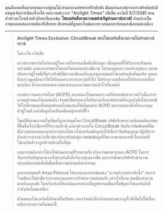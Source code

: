 คุณสังเกตเห็นดาตาแพดวางอยู่บนโต๊ะท่ามกลางเศษซากปรักหักพัง มันแตกและหน้าจอกระพริบผิดปกติ แต่คุณจัดการเปิดเครื่องได้ บทความข่าวจาก "Arclight Times" เปิดขึ้น ลงวันที่ 5/7/2081 พาดหัวข่าวตะโกนด้วยตัวอักษรสีแดงเข้ม: **ไซเบอร์คลั่งอาละวาดเขย่าขวัญย่านดาวน์ทาวน์!** ด้านล่างเป็นภาพเบลอแสดงภาพเมืองที่เสียหาย มีรถยนต์ที่ถูกเผาไหม้และกระจกแตกสะท้อนแสงนีออนของเมือง

---

> **Arclight Times Exclusive: CircuitBreak สยบไซเบอร์คลั่งอาละวาดในย่านดาวน์ทาวน์**

> โดย แจ็ค แจ็คสัน

> ดาวน์ทาวน์อาร์คไลท์ตกอยู่ในความโกลาหลเมื่อคืนที่ผ่านมา เมื่อบุคคลที่ได้รับการเสริมแต่งอย่างหนัก แสดงอาการของไซเบอร์จิตหลอนอย่างชัดเจน ได้ก่อเหตุอาละวาดอย่างรุนแรง พยานอธิบายว่าผู้โจมตีเป็นร่างยักษ์ที่มีดวงตาสีแดงเรืองแสงและแขนขาไซเบอร์เนติกที่คมกริบ บุคคลดังกล่าวดูเหมือนจะไม่ได้รับผลกระทบจากอาวุธทั่วไป ได้สร้างความเสียหายให้กับหลายบล็อกของเมือง ทิ้งร่องรอยแห่งความหายนะและความหวาดกลัวไว้เบื้องหลัง

> กรมตำรวจนครอาร์คไลท์ (ACPD) ตอบสนองในตอนแรก แต่ก็พ่ายแพ้อย่างรวดเร็วเนื่องจากความดุร้ายของไซเบอร์คลั่ง เจ้าหน้าที่หลายนายได้รับบาดเจ็บสาหัสก่อนที่จะถูกบังคับให้ถอยหนี วิดีโอที่น่าขนลุกที่เผยแพร่ออนไลน์แสดงให้เห็นหน่วย ACPD พยายามอย่างยิ่งที่จะควบคุมตัวผู้โจมตี แต่กลับถูกโยนทิ้งเหมือนตุ๊กตาผ้าขี้ริ้ว

> โชคดีที่สถานการณ์ในที่สุดก็ถูกควบคุมโดย CircuitBreak บริษัทรักษาความปลอดภัยเอกชนที่ขึ้นชื่อเรื่องวิธีการที่ไร้ความปรานี แหล่งข่าวภายใน CircuitBreak ยืนยันว่าทีมพิเศษที่ติดตั้งอาวุธทดลองและมาตรการตอบโต้ทางไซเบอร์เนติกถูกส่งไปเพื่อกำจัดภัยคุกคาม ปฏิบัติการดังกล่าวรายงานว่าเกี่ยวข้องกับการยิงต่อสู้ความเข้มข้นสูงที่กินเวลานานหลายชั่วโมงก่อนที่ไซเบอร์คลั่งจะถูกปราบปรามในที่สุด

> เหตุการณ์ดังกล่าวได้ก่อให้เกิดคำถามที่ร้ายแรงเกี่ยวกับความสามารถของ ACPD ในการจัดการกับภัยคุกคามจากไซเบอร์คลั่งที่ทวีความรุนแรงขึ้น และการพึ่งพาบริษัทรักษาความปลอดภัยเอกชนที่เพิ่มขึ้นเพื่อความปลอดภัยสาธารณะ

> นายกเทศมนตรี Anya Petrova ได้ออกแถลงการณ์แสดง "ความกังวลอย่างลึกซึ้ง" ต่อการโจมตีและให้คำมั่นว่าจะทบทวนมาตรการรักษาความปลอดภัย อย่างไรก็ตาม พลเมืองจำนวนมากยังคงสงสัย โดยเรียกร้องให้ดำเนินการอย่างเป็นรูปธรรมเพื่อแก้ไขปัญหาไซเบอร์คลั่งที่กำลังเติบโตของเมือง

> ตัวตนของไซเบอร์คลั่งยังคงเป็นปริศนา และเจ้าหน้าที่กำลังสอบสวนแรงจูงใจที่เป็นไปได้เบื้องหลังการอาละวาดในขณะนี้
